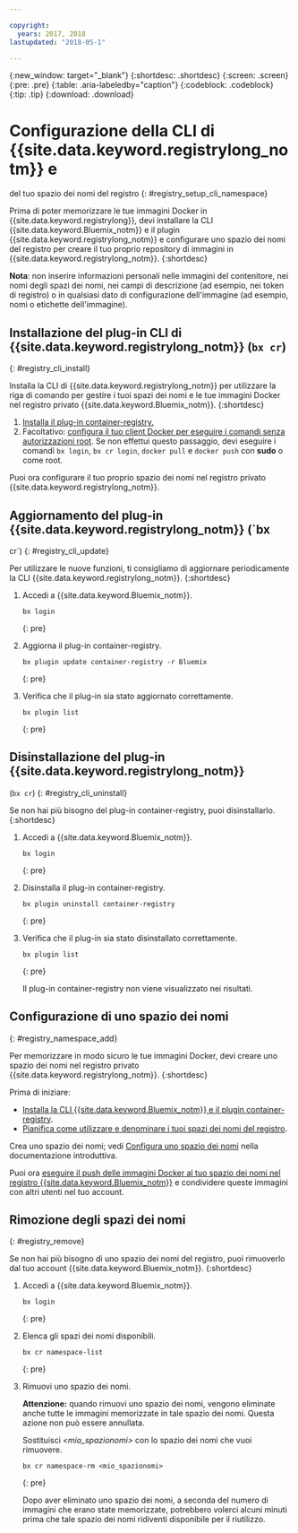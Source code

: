```yaml
---

copyright:
  years: 2017, 2018
lastupdated: "2018-05-1"

---
```


{:new_window: target="_blank"}
{:shortdesc: .shortdesc}
{:screen: .screen}
{:pre: .pre}
{:table: .aria-labeledby="caption"}
{:codeblock: .codeblock}
{:tip: .tip}
{:download: .download}


# Configurazione della CLI di {{site.data.keyword.registrylong_notm}} e
del tuo spazio dei nomi del registro
{: #registry_setup_cli_namespace}

Prima di poter memorizzare le tue immagini Docker in {{site.data.keyword.registrylong}}, devi installare la CLI {{site.data.keyword.Bluemix_notm}} e il plugin {{site.data.keyword.registrylong_notm}}
e configurare uno spazio dei nomi del registro per creare il tuo proprio repository di immagini in {{site.data.keyword.registrylong_notm}}.
{:shortdesc}


**Nota**: non inserire informazioni personali nelle immagini del contenitore, nei nomi degli spazi dei nomi, nei campi di descrizione (ad esempio, nei token di registro) o in qualsiasi dato di configurazione dell'immagine (ad esempio, nomi o etichette dell'immagine).


## Installazione del plug-in CLI di {{site.data.keyword.registrylong_notm}} (`bx cr`)
{: #registry_cli_install}

Installa la CLI di {{site.data.keyword.registrylong_notm}} per
utilizzare la riga di comando per gestire i tuoi spazi dei nomi e le tue immagini Docker nel registro privato {{site.data.keyword.Bluemix_notm}}.
{:shortdesc}

1.  [Installa il plug-in container-registry. ](index.html#registry_cli_install)
2.  Facoltativo: [configura il tuo client Docker per eseguire i comandi senza autorizzazioni root](https://docs.docker.com/engine/installation/linux/linux-postinstall). Se non effettui questo passaggio, devi eseguire i comandi `bx login`, `bx cr
login`, `docker pull` e `docker push` con **sudo** o come root.

Puoi ora configurare il tuo proprio spazio dei nomi nel registro privato {{site.data.keyword.registrylong_notm}}.

## Aggiornamento del plug-in {{site.data.keyword.registrylong_notm}} (`bx
cr`)
{: #registry_cli_update}

Per utilizzare le nuove funzioni, ti consigliamo di aggiornare periodicamente la CLI
{{site.data.keyword.registrylong_notm}}.
{:shortdesc}

1.  Accedi a {{site.data.keyword.Bluemix_notm}}.

    ```
    bx login
    ```
    {: pre}

2.  Aggiorna il plug-in container-registry.

    ```
    bx plugin update container-registry -r Bluemix
    ```
    {: pre}

3.  Verifica che il plug-in sia stato aggiornato correttamente.

    ```
    bx plugin list
    ```
     {: pre}


## Disinstallazione del plug-in {{site.data.keyword.registrylong_notm}}
(`bx cr`)
{: #registry_cli_uninstall}

Se non hai più bisogno del plug-in container-registry, puoi disinstallarlo.
{:shortdesc}

1.  Accedi a {{site.data.keyword.Bluemix_notm}}.

    ```
    bx login
    ```
    {: pre}

2.  Disinstalla il plug-in container-registry.

    ```
    bx plugin uninstall container-registry
    ```
    {: pre}

3.  Verifica che il plug-in sia stato disinstallato correttamente.

    ```
    bx plugin list
    ```
    {: pre}

    Il plug-in container-registry non viene visualizzato nei risultati.


## Configurazione di uno spazio dei nomi
{: #registry_namespace_add}

Per memorizzare in modo sicuro le tue immagini Docker, devi creare uno spazio dei nomi nel registro privato {{site.data.keyword.registrylong_notm}}.
{:shortdesc}

Prima di iniziare:

-   [Installa la CLI {{site.data.keyword.Bluemix_notm}} e il plugin container-registry](#registry_cli_install).
-   [Pianifica come utilizzare e denominare i tuoi spazi dei nomi del registro](registry_overview.html#registry_namespaces).

Crea uno spazio dei nomi; vedi [Configura uno spazio dei nomi](index.html#registry_namespace_add) nella documentazione introduttiva.

Puoi ora [eseguire il push delle immagini Docker al tuo spazio dei nomi nel registro {{site.data.keyword.Bluemix_notm}}](registry_images_.html#registry_images_pushing) e condividere queste immagini con altri utenti nel tuo account.

## Rimozione degli spazi dei nomi
{: #registry_remove}

Se non hai più bisogno di uno spazio dei nomi del registro, puoi rimuoverlo dal tuo account {{site.data.keyword.Bluemix_notm}}.
{:shortdesc}

1.  Accedi a {{site.data.keyword.Bluemix_notm}}.

    ```
    bx login
    ```
    {: pre}

2.  Elenca gli spazi dei nomi disponibili.

    ```
    bx cr namespace-list
    ```
    {: pre}

3.  Rimuovi uno spazio dei nomi.

    **Attenzione:** quando rimuovi uno spazio dei nomi, vengono eliminate anche tutte le immagini memorizzate in tale spazio dei nomi. Questa azione non può essere annullata.

    Sostituisci _&lt;mio_spazionomi&gt;_ con lo spazio dei
nomi che vuoi rimuovere.

    ```
    bx cr namespace-rm <mio_spazionomi>
    ```
    {: pre}

    Dopo aver eliminato
uno spazio dei nomi, a seconda del numero di immagini che erano state memorizzate, potrebbero volerci alcuni
minuti prima che tale spazio dei nomi ridiventi disponibile per il riutilizzo.
